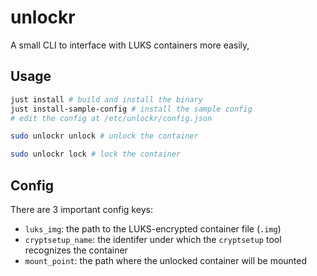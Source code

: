# unlockr

A small CLI to interface with LUKS containers more easily,

## Usage

```bash
just install # build and install the binary
just install-sample-config # install the sample config
# edit the config at /etc/unlockr/config.json

sudo unlockr unlock # unlock the container

sudo unlockr lock # lock the container
```

## Config

There are 3 important config keys:

- `luks_img`: the path to the LUKS-encrypted container file (`.img`)
- `cryptsetup_name`: the identifer under which the `cryptsetup` tool recognizes the container
- `mount_point`: the path where the unlocked container will be mounted
